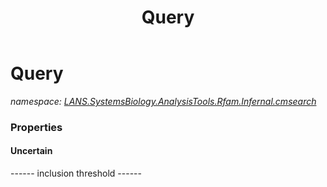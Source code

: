﻿---
title: Query
---

# Query
_namespace: [LANS.SystemsBiology.AnalysisTools.Rfam.Infernal.cmsearch](N-LANS.SystemsBiology.AnalysisTools.Rfam.Infernal.cmsearch.html)_






### Properties

#### Uncertain
------ inclusion threshold ------

